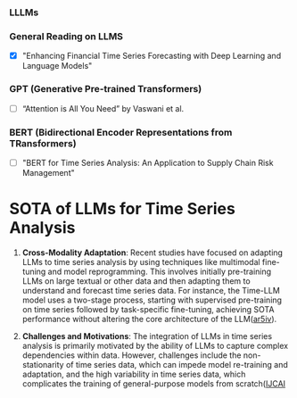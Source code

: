 ### LLLMs 

### General Reading on LLMS
- [x] "Enhancing Financial Time Series Forecasting with Deep Learning and Language Models"
### GPT (Generative Pre-trained Transformers) 
- [ ] “Attention is All You Need” by Vaswani et al.
### BERT (Bidirectional Encoder Representations from TRansformers)
- [ ] "BERT for Time Series Analysis: An Application to Supply Chain Risk Management"

# SOTA of LLMs for Time Series Analysis 
1. **Cross-Modality Adaptation**: Recent studies have focused on adapting LLMs to time series analysis by using techniques like multimodal fine-tuning and model reprogramming. This involves initially pre-training LLMs on large textual or other data and then adapting them to understand and forecast time series data. For instance, the Time-LLM model uses a two-stage process, starting with supervised pre-training on time series followed by task-specific fine-tuning, achieving SOTA performance without altering the core architecture of the LLM​([ar5iv](https://ar5iv.org/abs/2310.01728)).
    
2. **Challenges and Motivations**: The integration of LLMs in time series analysis is primarily motivated by the ability of LLMs to capture complex dependencies within data. However, challenges include the non-stationarity of time series data, which can impede model re-training and adaptation, and the high variability in time series data, which complicates the training of general-purpose models from scratch​([IJCAI](https://www.ijcai.org/proceedings/2024/895)